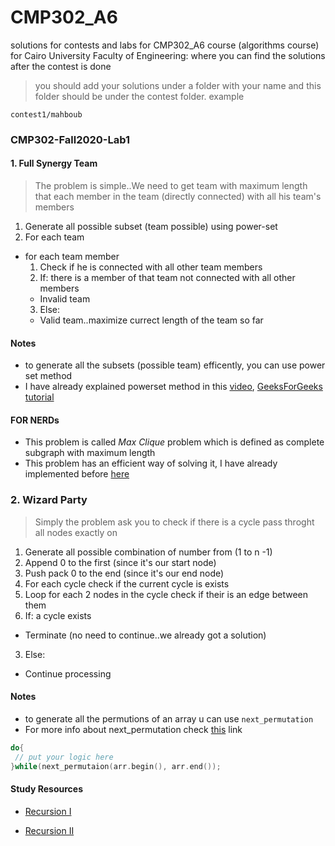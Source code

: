 # CMP302_A6
solutions for contests and labs for CMP302_A6 course (algorithms course) for Cairo University Faculty of Engineering: where you can find the solutions after the contest is done

> you should add your solutions under a folder with your name 
and this folder should be under the contest folder.
example
```
contest1/mahboub
```


### CMP302-Fall2020-Lab1

#### 1. Full Synergy Team
> The problem is simple..We need to get team with maximum length that each member in the team (directly connected) with all his team's members

1. Generate all possible subset (team possible) using power-set
2. For each team
 - for each team member
    1. Check if he is connected with all other team members
    2. If: there is a member of that team not connected with all other members
      - Invalid team
    3. Else:
      - Valid team..maximize currect length of the team so far

  

#### Notes

- to generate all the subsets (possible team) efficently, you can use power set method 
- I have already explained powerset method in this [video](https://youtu.be/DvBjwKGTSDE), [GeeksForGeeks tutorial](https://www.geeksforgeeks.org/power-set/)

#### FOR NERDs

- This problem is called *Max Clique* problem which is defined as complete subgraph with maximum length
- This problem has an efficient way of solving it, I have already implemented before [here](https://github.com/AbdallahHemdan/cp__training/blob/master/Graphs__utilities/Max%20Clique.cpp)


### 2. Wizard Party
> Simply the problem ask you to check if there is a cycle pass throght all nodes exactly on

1. Generate all possible combination of number from (1 to n -1)
2. Append 0 to the first (since it's our start node)
3. Push pack 0 to the end (since it's our end node)
4. For each cycle check if the current cycle is exists
 1. Loop for each 2 nodes in the cycle check if their is an edge between them
 2. If: a cycle exists
  - Terminate (no need to continue..we already got a solution)
 3. Else: 
  - Continue processing

#### Notes

-  to generate all the permutions of an array u can use `next_permutation`
- For more info about next_permutation check [this](https://www.geeksforgeeks.org/find-the-next-lexicographically-greater-word-than-a-given-word/) link

```cpp
do{
 // put your logic here
}while(next_permutaion(arr.begin(), arr.end());
```
#### Study Resources

- [Recursion I](https://leetcode.com/explore/featured/card/recursion-i/)

- [Recursion II](https://leetcode.com/explore/learn/card/recursion-ii/)

